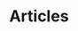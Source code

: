 ---
layout: archive
permalink: /articles/
title: "Articles"
author_profile: true
header: 
    image: "/assets/images/beach.jpg"
---
